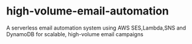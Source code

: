 # high-volume-email-automation
A serverless email automation system using AWS SES,Lambda,SNS and DynamoDB for scalable, high-volume email campaigns
